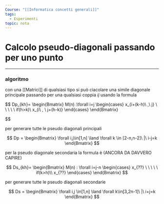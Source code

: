 ```yaml
---
Course: "[[Informatica concetti generali]]"
tags:
  - Esperimenti
topic: nota
---
```



# Calcolo pseudo-diagonali passando per uno punto
---

### algoritmo
con una [[Matrici]] di qualsiasi tipo si può ciacolare una simile diagonale principale passando per una qualsiasi coppia $ij$ usando la formula

$$
Dp_{kh}=
\begin{Bmatrix}
M(n)  :\forall i=j
\begin{cases}
x_{i+(k-h)\ ,\ j} \ \ \ \ \ if(h>k)\\
x_{i\ , \ j+(h-k)}
\end{cases}
\end{Bmatrix}

$$

per generare tutte le pseudo diagonali principali

$$
Dp =
\begin{Bmatrix}
\forall i,j\in[1,n]  \land
\forall k \in [2-n,n-2]\
|\  i-j=k
\end{Bmatrix}
$$

per la pseudo diagonale secondaria la formula è (ANCORA DA DAVVERO CAPIRE)

$$
Ds_{kh}=
 \begin{Bmatrix}
  M(n)  :
\forall i=j-n
\begin{cases}
x_{??} \ \ \ \ \ if(k>h)\\
x_{??}
\end{cases}
\end{Bmatrix}
$$

per generare tutte le pseudo diagonali secondarie

$$
Ds =
\begin{Bmatrix}
\forall i,j \in[1,n]  \land \forall k\in[3,2n-1]\
|\  i+j=k
\end{Bmatrix}
$$
